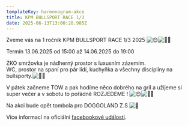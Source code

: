 ```yaml
---
templateKey: harmonogram-akce
title: KPM BULLSPORT RACE 1/3
date: 2025-06-13T13:00:28.985Z
---
```

Zveme vás na 1 ročník KPM BULLSPORT RACE 1/3 2025 ![😊](https://static.xx.fbcdn.net/images/emoji.php/v9/t7f/1/16/1f60a.png)![👌🏼](https://static.xx.fbcdn.net/images/emoji.php/v9/t37/1/16/1f44c_1f3fc.png)

T﻿ermín 13.06.2025 od 15:00 až 14.06.2025 do 19:00

ZKO smržovka je nádherný prostor s luxusním zázemím.\
WC, prostor na spaní pro pár lidí, kuchyňka a všechny disciplíny na bullsporty.![👌🏼](https://static.xx.fbcdn.net/images/emoji.php/v9/t37/1/16/1f44c_1f3fc.png)

V pátek začneme TOW a pak hodíme něco dobrého na gril a užijeme si super večer a v sobotu to pořádně ROZJEDEME ! ![😍](https://static.xx.fbcdn.net/images/emoji.php/v9/t2/1/16/1f60d.png)![👌🏼](https://static.xx.fbcdn.net/images/emoji.php/v9/t37/1/16/1f44c_1f3fc.png)

Na akci bude opět tombola pro DOGGOLAND Z.S ![🩷](https://static.xx.fbcdn.net/images/emoji.php/v9/t99/1/16/1fa77.png)

V﻿íce informací na oficiální [facebookové události](https://fb.me/e/d326ByhJs).